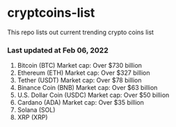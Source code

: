 # cryptcoins-list
This repo lists out current trending crypto coins list

### Last updated at Feb 06, 2022

1. Bitcoin (BTC) Market cap: Over $730 billion
2. Ethereum (ETH) Market cap: Over $327 billion
3. Tether (USDT) Market cap: Over $78 billion
4. Binance Coin (BNB) Market cap: Over $63 billion
5. U.S. Dollar Coin (USDC) Market cap: Over $50 billion
6. Cardano (ADA) Market cap: Over $35 billion
7. Solana (SOL)
8. XRP (XRP)
